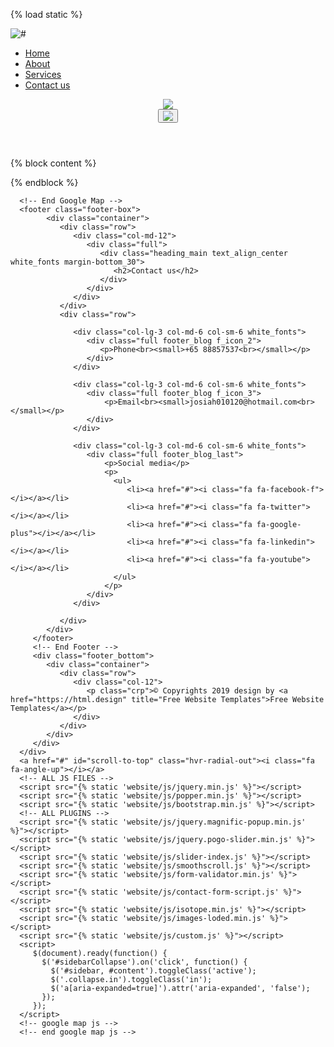 {% load static %}
<!DOCTYPE html>
<html lang="en">
    <!-- Basic -->
   <head>
      <meta charset="utf-8">
      <meta http-equiv="X-UA-Compatible" content="IE=edge">
      <!-- Mobile Metas -->
      <meta name="viewport" content="width=device-width, minimum-scale=1.0, maximum-scale=1.0, user-scalable=no">
      <!-- Site Metas -->
      <title>Vunerable Website Scanner</title>
      <meta name="keywords" content="">
      <meta name="description" content="">
      <meta name="author" content="">
      <!-- Site Icons -->  
      <link rel="shortcut icon" href="#" type=" image/x-icon" />
      <link rel="apple-touch-icon" href="#" />
      <!-- Bootstrap CSS -->
      <link rel="stylesheet" href="{% static 'website/css/bootstrap.min.css' %}" />
      <!-- Pogo Slider CSS -->
      <link rel="stylesheet" href="{% static 'website/css/pogo-slider.min.css' %}" />
      <!-- Site CSS -->
      <link rel="stylesheet" href="{% static 'website/css/style.css' %}" />
      <!-- Responsive CSS -->
      <link rel="stylesheet" href="{% static 'website/css/responsive.css' %}" />
      <!-- Custom CSS -->
      <link rel="stylesheet" href="{% static 'website/css/custom.css' %}"  />
      <!--[if lt IE 9]>
      <script src="https://oss.maxcdn.com/libs/html5shiv/3.7.0/html5shiv.js"></script>
      <script src="https://oss.maxcdn.com/libs/respond.js/1.4.2/respond.min.js"></script>
      <![endif]-->
   </head>
   <body id="home" data-spy="scroll" data-target="#navbar-wd" data-offset="98">
      <!-- LOADER -->
      <div id="preloader">
         <div class="loader">
            <img src="{% static 'website/images/loader.gif' %}" alt="#" />
         </div>
      </div>
      <!-- END LOADER -->
      <div class="wrapper">
      <nav id="sidebar">
         <div class="menu_section">
            <ul>
               <li><a href="home.html">Home</a></li>
               <li><a href="about.html">About</a></li>
               <li><a href="services.html">Services</a></li>
               <li><a href="contact.html">Contact us</a></li>
            </ul>
         </div>
      </nav>
      <div id="content">
         <!-- Start header -->
         <header class="top-header">
            <div class="container">
               <div class="row">
                  <div class="col-sm-6">
                     <div class="logo_main">
                        <a href="home.html"><img src="    {% static 'website/images/logo7.jpg' %}" /></a>
                     </div>
                  </div>
                  <div class="col-sm-6">
                     <button type="button" id="sidebarCollapse" class="btn btn-info navbar-btn"><img src="{% static 'website/images/menu_icon.png' %}"></button>
                  </div>
               </div>
            </div>
         </header>
         <!-- End header -->


{% block content %}

{% endblock %}


<!-- Start Footer -->

      <!-- End Google Map -->         
      <footer class="footer-box">
            <div class="container">
               <div class="row">
                  <div class="col-md-12">
                     <div class="full">
                        <div class="heading_main text_align_center white_fonts margin-bottom_30">
                           <h2>Contact us</h2>
                        </div>
                     </div>
                  </div>
               </div>
               <div class="row">

                  <div class="col-lg-3 col-md-6 col-sm-6 white_fonts">
                     <div class="full footer_blog f_icon_2">
                        <p>Phone<br><small>+65 88857537<br></small></p>
                     </div>
                  </div>

                  <div class="col-lg-3 col-md-6 col-sm-6 white_fonts">
                     <div class="full footer_blog f_icon_3">
                         <p>Email<br><small>josiah010120@hotmail.com<br></small></p>
                     </div>
                  </div>

                  <div class="col-lg-3 col-md-6 col-sm-6 white_fonts">
                     <div class="full footer_blog_last">
                         <p>Social media</p>
                         <p>
                           <ul>
                              <li><a href="#"><i class="fa fa-facebook-f"></i></a></li>
                              <li><a href="#"><i class="fa fa-twitter"></i></a></li>
                              <li><a href="#"><i class="fa fa-google-plus"></i></a></li>
                              <li><a href="#"><i class="fa fa-linkedin"></i></a></li>
                              <li><a href="#"><i class="fa fa-youtube"></i></a></li>
                           </ul>
                         </p>
                     </div>
                  </div>
              
               </div>
            </div>
         </footer>
         <!-- End Footer -->
         <div class="footer_bottom">
            <div class="container">
               <div class="row">
                  <div class="col-12">
                     <p class="crp">© Copyrights 2019 design by <a href="https://html.design" title="Free Website Templates">Free Website Templates</a></p>
                  </div>
               </div>
            </div>
         </div>
      </div>
      <a href="#" id="scroll-to-top" class="hvr-radial-out"><i class="fa fa-angle-up"></i></a>
      <!-- ALL JS FILES -->
      <script src="{% static 'website/js/jquery.min.js' %}"></script>
      <script src="{% static 'website/js/popper.min.js' %}"></script>
      <script src="{% static 'website/js/bootstrap.min.js' %}"></script>
      <!-- ALL PLUGINS -->
      <script src="{% static 'website/js/jquery.magnific-popup.min.js' %}"></script>
      <script src="{% static 'website/js/jquery.pogo-slider.min.js' %}"></script>
      <script src="{% static 'website/js/slider-index.js' %}"></script>
      <script src="{% static 'website/js/smoothscroll.js' %}"></script>
      <script src="{% static 'website/js/form-validator.min.js' %}"></script>
      <script src="{% static 'website/js/contact-form-script.js' %}"></script>
      <script src="{% static 'website/js/isotope.min.js' %}"></script>
      <script src="{% static 'website/js/images-loded.min.js' %}"></script>
      <script src="{% static 'website/js/custom.js' %}"></script>
      <script>
         $(document).ready(function() {
           $('#sidebarCollapse').on('click', function() {
             $('#sidebar, #content').toggleClass('active');
             $('.collapse.in').toggleClass('in');
             $('a[aria-expanded=true]').attr('aria-expanded', 'false');
           });
         });
      </script>
      <!-- google map js -->
      <!-- end google map js -->
   </body>
</html>

